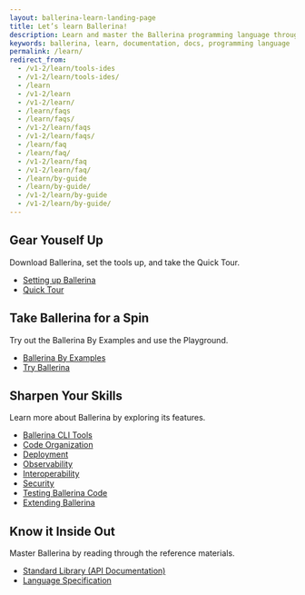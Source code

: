 ```yaml
---
layout: ballerina-learn-landing-page
title: Let’s learn Ballerina!
description: Learn and master the Ballerina programming language through setting up, Ballerina by examples, the standard library or API documentation, and how to guides.
keywords: ballerina, learn, documentation, docs, programming language
permalink: /learn/
redirect_from:
  - /v1-2/learn/tools-ides
  - /v1-2/learn/tools-ides/
  - /learn
  - /v1-2/learn
  - /v1-2/learn/
  - /learn/faqs
  - /learn/faqs/
  - /v1-2/learn/faqs
  - /v1-2/learn/faqs/
  - /learn/faq
  - /learn/faq/
  - /v1-2/learn/faq
  - /v1-2/learn/faq/
  - /learn/by-guide
  - /learn/by-guide/
  - /v1-2/learn/by-guide
  - /v1-2/learn/by-guide/
---
```


<div class="col-sm-6 col-md-6 cLearnPageContentCol">
<h2>Gear Youself Up</h2>
   <p>Download Ballerina, set the tools up, and take the Quick Tour.</p>

   <ul class="cLearnLandingLinks">
   <li><a href="/installing-ballerina/" class="cGreenLinkArrow">Setting up Ballerina</a></li>
    <li><a href="/learn/quick-tour" class="cGreenLinkArrow">Quick Tour</a></li>
   </ul>

</div>

<div class="col-sm-6 col-md-6 cLearnPageContentCol">
<h2>Take Ballerina for a Spin</h2>
    <p>Try out the Ballerina By Examples and use the Playground.</p>

   <ul class="cLearnLandingLinks">
   <li><a href="/learn/by-example" class="cGreenLinkArrow">Ballerina By Examples</a></li>
     <li><a href="https://play.ballerina.io/" class="cGreenLinkArrow">Try Ballerina</a></li>
   </ul>

</div>

<div class="col-sm-6 col-md-6  cLearnPageContentCol">
<h2>Sharpen Your Skills</h2>
   <p>Learn more about Ballerina by exploring its features.</p>

   <ul class="cLearnLandingLinks">
   <!--<li><a href="/learn/installing-ballerina//" class="cGreenLinkArrow">Ballerina User Guide</a></li>-->
   <li><a href="/learn/using-the-cli-tools/" class="cGreenLinkArrow">Ballerina CLI Tools</a></li>
   <li><a href="/learn/structuring-ballerina-code/" class="cGreenLinkArrow">Code Organization</a></li>
    <li><a href="/learn/deployment/docker/" class="cGreenLinkArrow">Deployment</a></li>
    <li><a href="/learn/observing-ballerina-code" class="cGreenLinkArrow">Observability</a></li>
    <li><a href="/learn/calling-java-code-from-ballerina" class="cGreenLinkArrow">Interoperability</a></li>
    <li><a href="/learn/writing-secure-ballerina-code" class="cGreenLinkArrow">Security</a></li>
    <li><a href="/learn/testing-ballerina-code/testing-quick-start" class="cGreenLinkArrow">Testing Ballerina Code</a></li>
    <li><a href="/learn/extending-with-compiler-extensions" class="cGreenLinkArrow">Extending Ballerina</a></li>
   </ul>

</div>

<div class="col-sm-6 col-md-6 cLearnPageContentCol">
<h2>Know it Inside Out</h2>
   <p>Master Ballerina by reading through the reference materials.</p>

   <ul class="cLearnLandingLinks">
   <li><a href="/learn/api-docs/ballerina/" class="cGreenLinkArrow">Standard Library (API Documentation)</a></li>
   <li><a href="/spec/" class="cGreenLinkArrow">Language Specification</a></li>
    <!--<li><a href="/learn/style-guide/" class="cGreenLinkArrow">Style Guide</a></li>
    <li><a href="/learn/cli-commands/" class="cGreenLinkArrow">CLI Guide</a></li>-->
   </ul>

</div>




